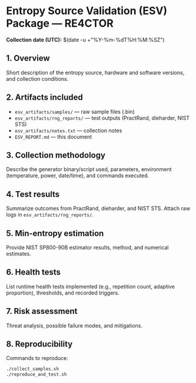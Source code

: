 # Entropy Source Validation (ESV) Package — RE4CTOR

**Collection date (UTC):** $(date -u +"%Y-%m-%dT%H:%M:%SZ")

## 1. Overview
Short description of the entropy source, hardware and software versions, and collection conditions.

## 2. Artifacts included
- `esv_artifacts/samples/` — raw sample files (.bin)
- `esv_artifacts/rng_reports/` — test outputs (PractRand, dieharder, NIST STS)
- `esv_artifacts/notes.txt` — collection notes
- `ESV_REPORT.md` — this document

## 3. Collection methodology
Describe the generator binary/script used, parameters, environment (temperature, power, date/time), and commands executed.

## 4. Test results
Summarize outcomes from PractRand, dieharder, and NIST STS. Attach raw logs in `esv_artifacts/rng_reports/`.

## 5. Min-entropy estimation
Provide NIST SP800-90B estimator results, method, and numerical estimates.

## 6. Health tests
List runtime health tests implemented (e.g., repetition count, adaptive proportion), thresholds, and recorded triggers.

## 7. Risk assessment
Threat analysis, possible failure modes, and mitigations.

## 8. Reproducibility
Commands to reproduce:
```bash
./collect_samples.sh
./reproduce_and_test.sh

